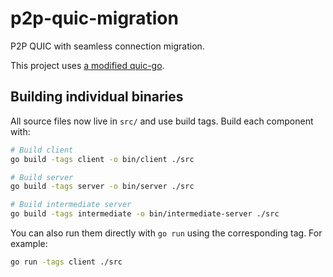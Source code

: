 # p2p-quic-migration
P2P QUIC with seamless connection migration.

This project uses [a modified quic-go](https://github.com/kota-yata/quic-go).

## Building individual binaries

All source files now live in `src/` and use build tags. Build each component with:

```bash
# Build client
go build -tags client -o bin/client ./src

# Build server
go build -tags server -o bin/server ./src

# Build intermediate server
go build -tags intermediate -o bin/intermediate-server ./src
```

You can also run them directly with `go run` using the corresponding tag. For example:

```bash
go run -tags client ./src
```

